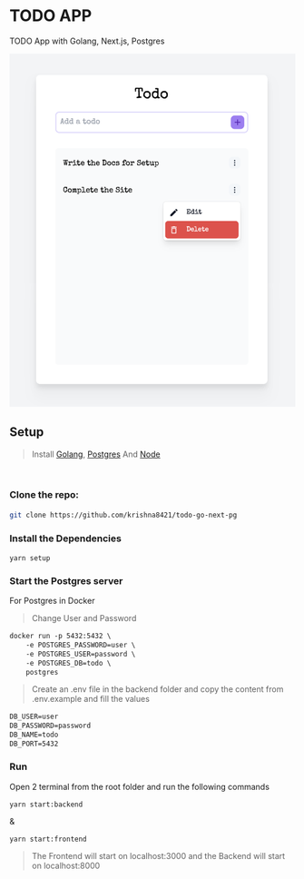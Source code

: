 # TODO APP
TODO App with Golang, Next.js, Postgres

![](./assets/preview.png)

## Setup

> Install [Golang](https://go.dev/dl/), [Postgres](https://www.postgresql.org/download/) And [Node](https://nodejs.org/en/)

<br/>

### Clone the repo:
```bash
git clone https://github.com/krishna8421/todo-go-next-pg
```

### Install the Dependencies
```
yarn setup
```

### Start the Postgres server

For Postgres in Docker
> Change User and Password
```
docker run -p 5432:5432 \
    -e POSTGRES_PASSWORD=user \
    -e POSTGRES_USER=password \
    -e POSTGRES_DB=todo \
    postgres
```

> Create an .env file in the backend folder and copy the content from .env.example and fill the values

```
DB_USER=user
DB_PASSWORD=password
DB_NAME=todo
DB_PORT=5432
```

### Run
Open 2 terminal from the root folder and run the following commands 
```
yarn start:backend
```
&
```
yarn start:frontend
```

> The Frontend will start on localhost:3000 and the Backend will start on localhost:8000